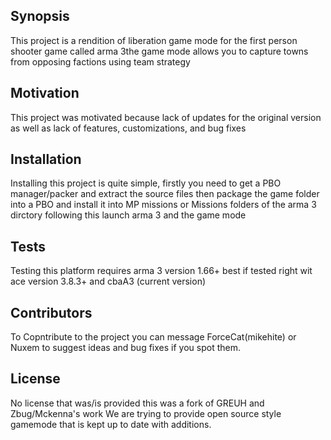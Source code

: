 ## Synopsis

This project is a rendition of liberation game mode for the first person shooter game called arma 3the game mode allows you to capture towns from opposing factions using team strategy 

## Motivation

This project was motivated because lack of updates for the original version as well as lack of features, customizations, and bug fixes

## Installation

Installing this project is quite simple, firstly you need to get a PBO manager/packer and extract the source files then package the game folder into a PBO and install it into MP missions or Missions folders of the arma 3 dirctory following this launch arma 3 and the game mode

## Tests

Testing this platform requires arma 3 version 1.66+ best if tested right wit ace version 3.8.3+ and cbaA3 (current version) 

## Contributors

To Copntribute to the project you can message ForceCat(mikehite) or Nuxem to suggest ideas and bug fixes if you spot them.

## License

No license that was/is provided this was a fork of GREUH and Zbug/Mckenna's work We are trying to provide open source style gamemode that is kept up to date with additions.